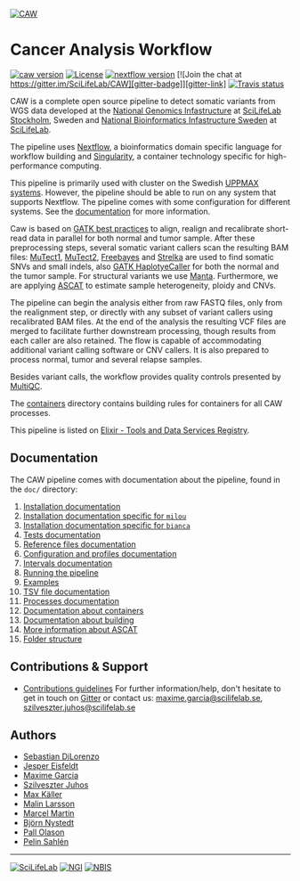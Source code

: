 [![](https://raw.githubusercontent.com/SciLifeLab/CAW/master/doc/images/CAW_logo.png "CAW")][caw-site-link]

# Cancer Analysis Workflow

[![caw version][version-badge]][version-link] [![License][license-badge]][license-link] [![nextflow version][nextflow-badge]][nextflow-link] [![Join the chat at https://gitter.im/SciLifeLab/CAW][gitter-badge]][gitter-link] [![Travis status][travis-badge]][travis-link]

CAW is a complete open source pipeline to detect somatic variants from WGS data developed at the [National Genomics Infastructure][ngi-link] at [SciLifeLab Stockholm][scilifelab-stockholm-link], Sweden and [National Bioinformatics Infastructure Sweden][nbis-link] at [SciLifeLab][scilifelab-link].

The pipeline uses [Nextflow][nextflow-link], a bioinformatics domain specific language for workflow building and [Singularity](http://singularity.lbl.gov/), a container technology specific for high-performance computing.

This pipeline is primarily used with cluster on the Swedish [UPPMAX systems](https://www.uppmax.uu.se/).
However, the pipeline should be able to run on any system that supports Nextflow.
The pipeline comes with some configuration for different systems.
See the [documentation](#documentation) for more information.

Caw is based on [GATK best practices](https://software.broadinstitute.org/gatk/best-practices/) to align, realign and recalibrate short-read data in parallel for both normal and tumor sample.
After these preprocessing steps, several somatic variant callers scan the resulting BAM files: [MuTect1][mutect1-link], [MuTect2][gatk-link], [Freebayes][freebayes-link] and [Strelka][strelka-link] are used to find somatic SNVs and small indels, also [GATK HaplotyeCaller][gatk-link] for both the normal and the tumor sample.
For structural variants we use [Manta][manta-link].
Furthermore, we are applying [ASCAT][ascat-link] to estimate sample heterogeneity, ploidy and CNVs.

The pipeline can begin the analysis either from raw FASTQ files, only from the realignment step, or directly with any subset of variant callers using recalibrated BAM files.
At the end of the analysis the resulting VCF files are merged to facilitate further downstream processing, though results from each caller are also retained.
The flow is capable of accommodating additional variant calling software or CNV callers. It is also prepared to process normal, tumor and several relapse samples.

Besides variant calls, the workflow provides quality controls presented by [MultiQC][multiqc-link].

The [containers](containers) directory contains building rules for containers for all CAW processes.

This pipeline is listed on [Elixir - Tools and Data Services Registry](https://bio.tools/CAW).

## Documentation

The CAW pipeline comes with documentation about the pipeline, found in the `doc/` directory:

01. [Installation documentation](doc/INSTALL.md)
02. [Installation documentation specific for `milou`](doc/INSTALL_MILOU.md)
03. [Installation documentation specific for `bianca`](doc/INSTALL_BIANCA.md)
04. [Tests documentation](doc/TESTS.md)
05. [Reference files documentation](doc/REFERENCES.md)
06. [Configuration and profiles documentation](doc/CONFIG.md)
07. [Intervals documentation](doc/INTERVALS.md)
08. [Running the pipeline](doc/USAGE.md)
09. [Examples](doc/USE_CASES.md)
10. [TSV file documentation](doc/TSV.md)
11. [Processes documentation](doc/PROCESS.md)
12. [Documentation about containers](doc/CONTAINERS.md)
13. [Documentation about building](doc/BUILD.md)
14. [More information about ASCAT](doc/ASCAT.md)
15. [Folder structure](doc/FOLDER.md)

## Contributions & Support

- [Contributions guidelines](.github/CONTRIBUTING.md)
For further information/help, don't hesitate to get in touch on [Gitter][gitter-link] or contact us: maxime.garcia@scilifelab.se, szilveszter.juhos@scilifelab.se

## Authors

- [Sebastian DiLorenzo](https://github.com/Sebastian-D)
- [Jesper Eisfeldt](https://github.com/J35P312)
- [Maxime Garcia](https://github.com/MaxUlysse)
- [Szilveszter Juhos](https://github.com/szilvajuhos)
- [Max Käller](https://github.com/gulfshores)
- [Malin Larsson](https://github.com/malinlarsson)
- [Marcel Martin](https://github.com/marcelm)
- [Björn Nystedt](https://github.com/bjornnystedt)
- [Pall Olason](https://github.com/pallolason)
- [Pelin Sahlén](https://github.com/pelinakan)

--------------------------------------------------------------------------------

[![](https://raw.githubusercontent.com/SciLifeLab/CAW/master/doc/images/SciLifeLab_logo.png "SciLifeLab")][scilifelab-link]
[![](https://raw.githubusercontent.com/SciLifeLab/CAW/master/doc/images/NGI_logo.png "NGI")][ngi-link]
[![](https://raw.githubusercontent.com/SciLifeLab/CAW/master/doc/images/NBIS_logo.png "NBIS")][nbis-link]

[ascat-link]: https://github.com/Crick-CancerGenomics/ascat
[caw-site-link]: http://opensource.scilifelab.se/projects/caw/
[freebayes-link]: https://github.com/ekg/freebayes
[gatk-link]: https://github.com/broadgsa/gatk-protected
[gitter-badge]: https://badges.gitter.im/SciLifeLab/CAW.svg
[gitter-link]: https://gitter.im/SciLifeLab/CAW
[license-badge]: https://img.shields.io/github/license/SciLifeLab/CAW.svg
[license-link]: https://github.com/SciLifeLab/CAW/blob/master/LICENSE
[manta-link]: https://github.com/Illumina/manta
[multiqc-link]: https://github.com/ewels/MultiQC/
[mutect1-link]: https://github.com/broadinstitute/mutect
[nbis-link]: https://www.nbis.se/
[nextflow-badge]: https://img.shields.io/badge/nextflow-%E2%89%A50.25.0-brightgreen.svg
[nextflow-link]: https://www.nextflow.io/
[ngi-link]: https://ngisweden.scilifelab.se/
[scilifelab-link]: https://www.scilifelab.se/
[scilifelab-stockholm-link]: https://www.scilifelab.se/facilities/ngi-stockholm/
[strelka-link]: https://github.com/Illumina/strelka
[travis-badge]: https://api.travis-ci.org/SciLifeLab/CAW.svg
[travis-link]: https://travis-ci.org/SciLifeLab/CAW
[version-badge]: https://img.shields.io/github/release/SciLifeLab/CAW.svg
[version-link]: https://github.com/SciLifeLab/CAW/releases/latest
